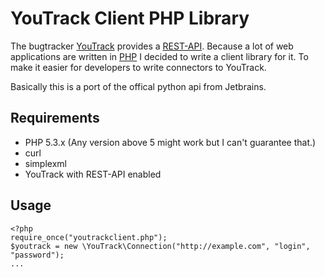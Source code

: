 YouTrack Client PHP Library
===========================

The bugtracker [YouTrack](http://www.jetbrains.com/youtrack/) provides a [REST-API](http://confluence.jetbrains.net/display/YTD2/YouTrack+REST+API+Reference). Because a lot of web applications are written in [PHP](http://php.net) I decided to write a client library for it. To make it easier for developers to write connectors to YouTrack.

Basically this is a port of the offical python api from Jetbrains.

Requirements
------------

* PHP 5.3.x (Any version above 5 might work but I can't guarantee that.)
* curl
* simplexml
* YouTrack with REST-API enabled

Usage
-----

    <?php
    require_once("youtrackclient.php");
    $youtrack = new \YouTrack\Connection("http://example.com", "login", "password");
    ...

